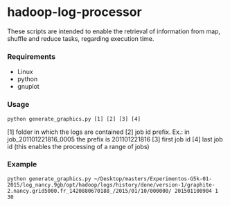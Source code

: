 # hadoop-log-processor

These scripts are intended to enable the retrieval of information from map, shuffle and reduce tasks, regarding execution time.

### Requirements
* Linux
* python
* gnuplot

### Usage
```
python generate_graphics.py [1] [2] [3] [4]
```
[1] folder in which the logs are contained
[2] job id prefix. Ex.: in job_201101221816_0005 the prefix is 201101221816
[3] first job id
[4] last job id (this enables the processing of a range of jobs)

### Example
```
python generate_graphics.py ~/Desktop/masters/Experimentos-G5k-01-2015/log_nancy.9gb/opt/hadoop/logs/history/done/version-1/graphite-2.nancy.grid5000.fr_1420880670188_/2015/01/10/000000/ 201501100904 1 30
```